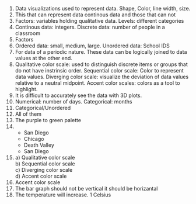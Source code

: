 1. Data visualizations used to represent data. Shape, Color, line width, size.
2. This that can represent data continous data and those that can not  
3. Factors: variables holding qualitative data. Levels: different categories
4. Continous data: integers. Discrete data: number of people in a classroom
5. Factors
6. Ordered data: small, medium, large. Unordered data: School IDS
7. For data of a periodic nature. These data can be logically joined to data values at the other end.
8.  Qualitative color scale: used to distinguish discrete items or groups that do not have instrinsic order. Sequential color scale: Color to represent data values. Diverging color scale: visualize the deviation of data values relative to a neutral midpoint. Accent color scales: colors as a tool to highlight.
9.  It is difficult to accurately see the data with 3D plots.
10.  Numerical: number of days. Categorical: months
11.  Categorical/Unordered
12.  All of them
13.  The purple to green palette
14. + San Diego  
    + Chicago  
    + Death Valley  
    + San Diego
15.  a) Qualitative color scale  
    b) Sequential color scale  
    c) Diverging color scale  
    d) Accent color scale  
16. Accent color scale
17. The bar graph should not be vertical it should be horizantal
18. The temperature will increase. 1 Celsius
